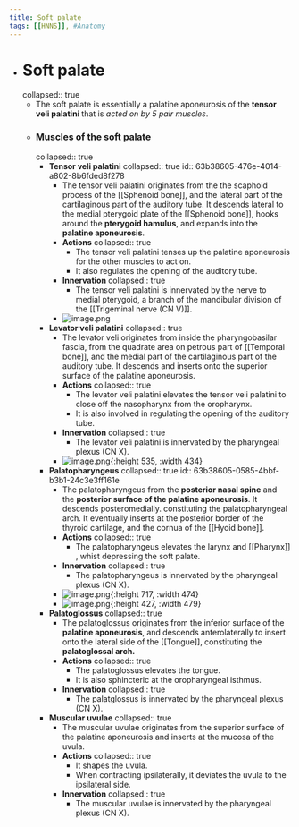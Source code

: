 ```yaml
---
title: Soft palate
tags: [[HNNS]], #Anatomy 
---
```


- # Soft palate
  collapsed:: true
	- The soft palate is essentially a palatine aponeurosis of the **tensor veli palatini** that is *acted on by 5 pair muscles*.
	- ### Muscles of the soft palate
	  collapsed:: true
		- **Tensor veli palatini**
		  collapsed:: true
		  id:: 63b38605-476e-4014-a802-8b6fded8f278
			- The tensor veli palatini originates from the the scaphoid process of the [[Sphenoid bone]], and the lateral part of the cartilaginous part of the auditory tube. It descends lateral to the medial pterygoid plate of the [[Sphenoid bone]], hooks around the **pterygoid hamulus**, and expands into the **palatine aponeurosis**.
			- **Actions**
			  collapsed:: true
				- The tensor veli palatini tenses up the palatine aponeurosis for the other muscles to act on.
				- It also regulates the opening of the auditory tube.
			- **Innervation**
			  collapsed:: true
				- The tensor veli palatini is innervated by the nerve to medial pterygoid, a branch of the mandibular division of the [[Trigeminal nerve (CN V)]].
			- ![image.png](../assets/image_1672653116986_0.png)
		- **Levator veli palatini**
		  collapsed:: true
			- The levator veli originates from inside the pharyngobasilar fascia, from the quadrate area on petrous part of [[Temporal bone]], and the medial part of the cartilaginous part of the auditory tube. It descends and inserts onto the superior surface of the palatine aponeurosis.
			- **Actions**
			  collapsed:: true
				- The levator veli palatini elevates the tensor veli palatini to close off the nasopharynx from the oropharynx.
				- It is also involved in regulating the opening of the auditory tube.
			- **Innervation**
			  collapsed:: true
				- The levator veli palatini is innervated by the pharyngeal plexus (CN X).
			- ![image.png](../assets/image_1672653183590_0.png){:height 535, :width 434}
		- **Palatopharyngeus**
		  collapsed:: true
		  id:: 63b38605-0585-4bbf-b3b1-24c3e3ff161e
			- The palatopharyngeus from the **posterior nasal spine** and the **posterior surface of the palatine aponeurosis**. It descends posteromedially. constituting the palatopharyngeal arch. It eventually inserts at the posterior border of the thyroid cartilage, and the cornua of the [[Hyoid bone]].
			- **Actions**
			  collapsed:: true
				- The palatopharyngeus elevates the larynx and [[Pharynx]] , whist depressing the soft palate.
			- **Innervation**
			  collapsed:: true
				- The palatopharyngeus is innervated by the pharyngeal plexus (CN X).
			- ![image.png](../assets/image_1672653293557_0.png){:height 717, :width 474}
			- ![image.png](../assets/image_1672653329269_0.png){:height 427, :width 479}
		- **Palatoglossus**
		  collapsed:: true
			- The palatoglossus originates from the inferior surface of the **palatine aponeurosis**, and descends anterolaterally to insert onto the lateral side of the [[Tongue]], constituting the **palatoglossal arch.**
			- **Actions**
			  collapsed:: true
				- The palatoglossus elevates the tongue.
				- It is also sphincteric at the oropharyngeal isthmus.
			- **Innervation**
			  collapsed:: true
				- The palatglossus is innervated by the pharyngeal plexus (CN X).
		- **Muscular uvulae**
		  collapsed:: true
			- The muscular uvulae originates from the superior surface of the palatine aponeurosis and inserts at the mucosa of the uvula.
			- **Actions**
			  collapsed:: true
				- It shapes the uvula.
				- When contracting ipsilaterally, it deviates the uvula to the ipsilateral side.
			- **Innervation**
			  collapsed:: true
				- The muscular uvulae is innervated by the pharyngeal plexus (CN X).